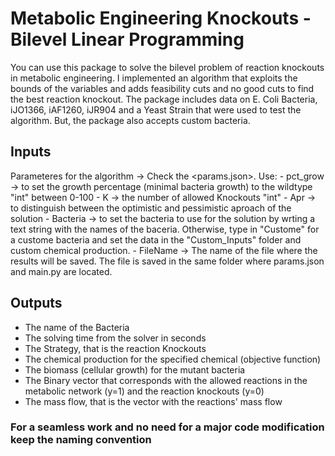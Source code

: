 # Metabolic Engineering Knockouts - Bilevel Linear Programming

You can use this package to solve the bilevel problem of reaction knockouts in metabolic engineering. I implemented an algorithm that exploits the bounds of the variables and adds feasibility cuts and no good cuts to find the best reaction knockout. The package includes data on E. Coli Bacteria, iJO1366, iAF1260, iJR904 and a Yeast Strain that were used to test the algorithm. But, the package also accepts custom bacteria.

## Inputs 
Parameteres for the algorithm -> Check the <params.json>. 
    Use: 
    - pct_grow -> to set the growth percentage (minimal bacteria growth) to the wildtype "int" between 0-100
    - K -> the number of allowed Knockouts "int"
    - Apr -> to distinguish between the optimistic and pessimistic aproach of the solution
    - Bacteria -> to set the bacteria to use for the solution by wrting a text string with the names of the baceria. Otherwise, type in "Custome" for a custome bacteria and set the data in the "Custom_Inputs" folder and custom chemical production.
    - FileName -> The name of the file where the results will be saved. The file is saved in the same folder where params.json and main.py are located.

## Outputs
 - The name of the Bacteria
 - The solving time from the solver in seconds
 - The Strategy, that is the reaction Knockouts
 - The chemical production for the specified chemical (objective function)
 - The biomass (cellular growth) for the mutant bacteria
 - The Binary vector that corresponds with the allowed reactions in the metabolic network (y=1) and the reaction knockouts (y=0)
 - The mass flow, that is the vector with the reactions' mass flow 

 ### For a seamless work and no need for a major code modification keep the naming convention